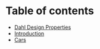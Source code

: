 # Table of contents

* [Dahl Design Properties](README.md)
* [Introduction](introduction.md)
* [Cars](cars.md)
